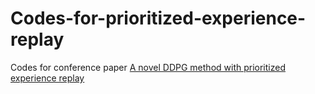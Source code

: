 # Codes-for-prioritized-experience-replay
Codes for conference paper [A novel DDPG method with prioritized experience replay](https://ieeexplore.ieee.org/stamp/stamp.jsp?tp=&arnumber=8122622)

